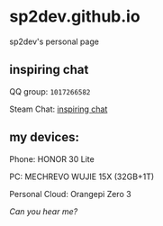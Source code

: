 # sp2dev.github.io
sp2dev's personal page

## inspiring chat
QQ group: `1017266582`

Steam Chat: [inspiring chat](https://s.team/chat/AuwrLk11)

## my devices:
Phone: HONOR 30 Lite

PC: MECHREVO WUJIE 15X (32GB+1T)

Personal Cloud: Orangepi Zero 3

*Can you hear me?*